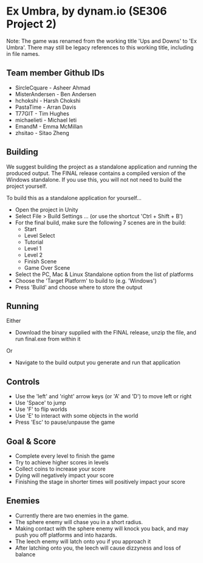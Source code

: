 # Ex Umbra, by dynam.io (SE306 Project 2) 
Note: The game was renamed from the working title 'Ups and Downs' to 'Ex Umbra'. There may still be legacy references to this working title, including in file names. 

## Team member Github IDs
- SircleCquare - Asheer Ahmad
- MisterAndersen - Ben Andersen
- hchokshi - Harsh Chokshi
- PastaTime - Arran Davis
- T77GIT - Tim Hughes
- michaelieti - Michael Ieti
- EmandM - Emma McMillan
- zhsitao - Sitao Zheng

## Building
We suggest building the project as a standalone application and running the produced output. The FINAL release contains a compiled version of the Windows standalone. If you use this, you will not not need to build the project yourself. 

To build this as a standalone application for yourself...
- Open the project in Unity 
- Select File > Build Settings ... (or use the shortcut 'Ctrl + Shift + B')
- For the final build, make sure the following 7 scenes are in the build: 
   - Start
   - Level Select 
   - Tutorial
   - Level 1
   - Level 2
   - Finish Scene
   - Game Over Scene
- Select the PC, Mac & Linux Standalone option from the list of platforms
- Choose the 'Target Platform' to build to (e.g. 'Windows') 
- Press 'Build' and choose where to store the output

## Running 
Either
- Download the binary supplied with the FINAL release, unzip the file, and run final.exe from within it

Or
- Navigate to the build output you generate and run that application

## Controls
- Use the 'left' and 'right' arrow keys (or 'A' and 'D') to move left or right
- Use 'Space' to jump
- Use 'F' to flip worlds
- Use 'E' to interact with some objects in the world
- Press 'Esc' to pause/unpause the game

## Goal & Score
- Complete every level to finish the game
- Try to achieve higher scores in levels
- Collect coins to increase your score
- Dying will negatively impact your score
- Finishing the stage in shorter times will positively impact your score

## Enemies
- Currently there are two enemies in the game.
- The sphere enemy will chase you in a short radius.
- Making contact with the sphere enemy will knock you back, and may push you off platforms and into hazards.
- The leech enemy will latch onto you if you approach it
- After latching onto you, the leech will cause dizzyness and loss of balance
